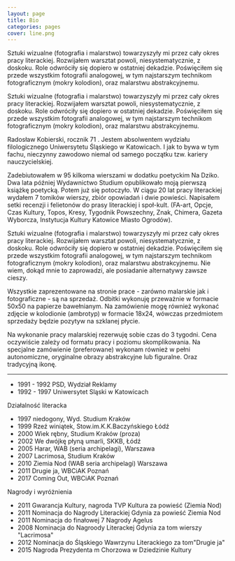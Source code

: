 ```yaml
---
layout: page
title: Bio
categories: pages
cover: line.png
---
```


Sztuki wizualne (fotografia i malarstwo) towarzyszyły mi przez cały okres pracy literackiej. Rozwijałem warsztat powoli, niesystematycznie, z doskoku. Role odwróciły się dopiero w ostatniej dekadzie. Poświęciłem się przede wszystkim fotografii analogowej, w tym najstarszym technikom fotograficznym (mokry kolodion), oraz malarstwu abstrakcyjnemu.

Sztuki wizualne (fotografia i malarstwo) towarzyszyły mi przez cały okres pracy literackiej. Rozwijałem warsztat powoli, niesystematycznie, z doskoku. Role odwróciły się dopiero w ostatniej dekadzie. Poświęciłem się przede wszystkim fotografii analogowej, w tym najstarszym technikom fotograficznym (mokry kolodion), oraz malarstwu abstrakcyjnemu.

Radosław Kobierski, rocznik 71 . Jestem absolwentem wydziału filologicznego Uniwersytetu Śląskiego w Katowicach. I jak to bywa w tym fachu, nieczynny zawodowo niemal od samego początku tzw. kariery nauczycielskiej.

Zadebiutowałem w 95 kilkoma wierszami w dodatku poetyckim Na Dziko. Dwa lata później Wydawnictwo Studium opublikowało moją pierwszą książkę poetycką. Potem już się potoczyło. W ciągu 20 lat pracy literackiej wydałem 7 tomików wierszy, zbiór opowiadań i dwie powieści. Napisałem setki recenzji i felietonów do prasy literackiej i społ-kult. (FA-art, Opcje, Czas Kultury, Topos, Kresy, Tygodnik Powszechny, Znak, Chimera, Gazeta Wyborcza, Instytucja Kultury Katowice Miasto Ogrodów).

Sztuki wizualne (fotografia i malarstwo) towarzyszyły mi przez cały okres pracy literackiej. Rozwijałem warsztat powoli, niesystematycznie, z doskoku. Role odwróciły się dopiero w ostatniej dekadzie. Poświęciłem się przede wszystkim fotografii analogowej, w tym najstarszym technikom fotograficznym (mokry kolodion), oraz malarstwu abstrakcyjnemu. Nie wiem, dokąd mnie to zaprowadzi, ale posiadanie alternatywy zawsze cieszy.

Wszystkie zaprezentowane na stronie prace - zarówno malarskie jak i fotograficzne - są na sprzedaż. Odbitki wykonuję przeważnie w formacie 50x50 na papierze bawełnianym. Na zamówienie mogę również wykonać zdjęcie w kolodionie (ambrotyp) w formacie 18x24, wówczas przedmiotem sprzedaży będzie pozytyw na szklanej płycie.

Na wykonanie pracy malarskiej rezerwuję sobie czas do 3 tygodni. Cena oczywiście zależy od formatu pracy i poziomu skomplikowania. Na specjalne zamówienie (preferowane) wykonam również w pełni autonomiczne, oryginalne obrazy abstrakcyjne lub figuralne. Oraz tradycyjną ikonę.

----

* 1991 - 1992 PSD, Wydział Reklamy
* 1992 - 1997 Uniwersytet Sląski w Katowicach

Działalność literacka

* 1997 niedogony, Wyd. Studium Kraków 
* 1999 Rzeź winiątek, Stow.im.K.K.Baczyńskiego Łódź
* 2000 Wiek rębny, Studium Kraków (proza)
* 2002 We dwójkę płyną umarli, SKKB, Łódź
* 2005 Harar, WAB (seria archipelagi), Warszawa
* 2007 Lacrimosa, Studium Kraków
* 2010 Ziemia Nod (WAB seria archipelagi) Warszawa
* 2011 Drugie ja, WBCiAK Poznań
* 2017 Coming Out, WBCiAK Poznań

Nagrody i wyróżnienia

* 2011 Gwarancja Kultury, nagroda TVP Kultura za powieść (Ziemia Nod)
* 2011 Nominacja do Nagrody Literackiej Gdynia za powieść Ziemia Nod
* 2011 Nominacja do finałowej 7 Nagrody Agelus
* 2008 Nominacja do Nagroody Literackej Gdynia za tom wierszy "Lacrimosa"
* 2012 Nominacja do Śląskiego Wawrzynu Literackiego za tom"Drugie ja"
* 2015 Nagroda Prezydenta m Chorzowa w Dziedzinie Kultury